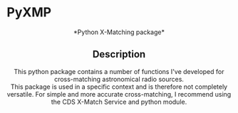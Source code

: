 # PyXMP
<center>*Python X-Matching package*<center>

## Description

This python package contains a number of functions I've developed for cross-matching astronomical radio sources.  
This package is used in a specific context and is therefore not completely versatile. For simple and more accurate cross-matching, I recommend using the CDS X-Match Service and python module.
